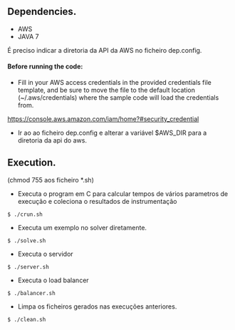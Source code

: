 ## Dependencies.

* AWS
* JAVA 7

É preciso indicar a diretoria da API da AWS no ficheiro dep.config.


 
#### Before running the code:
* Fill in your AWS access credentials in the provided credentials file template, and be sure to move the file to the default location (~/.aws/credentials) where the sample code will load the credentials from.

https://console.aws.amazon.com/iam/home?#security_credential

* Ir ao ao ficheiro dep.config e alterar a variável $AWS_DIR para a diretoria da api do aws.

## Execution.

(chmod 755 aos ficheiro *.sh)


*  Executa o program em C para calcular tempos de vários parametros de execução e coleciona o resultados de instrumentação

` $ ./crun.sh `

*  Executa um exemplo no solver diretamente.

` $ ./solve.sh `

* Executa o servidor

` $ ./server.sh `

* Executa o load balancer

` $ ./balancer.sh `

* Limpa os ficheiros gerados nas execuções anteriores.

` $ ./clean.sh `
